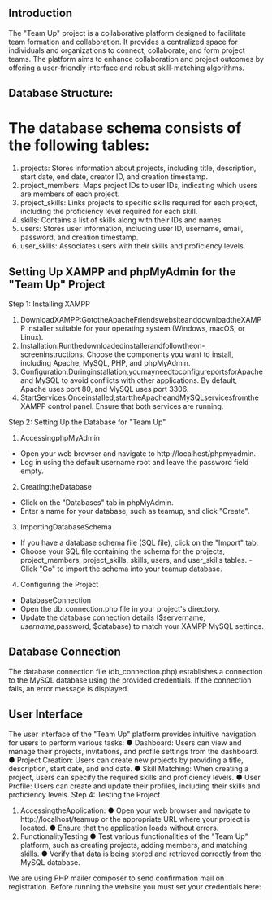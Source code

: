 ## Introduction

The "Team Up" project is a collaborative platform designed to facilitate team formation and collaboration. It provides a centralized space for individuals and organizations to connect, collaborate, and form project teams. The platform aims to enhance collaboration and project outcomes by offering a user-friendly interface and robust skill-matching algorithms.

## Database Structure:

# The database schema consists of the following tables:
 1. projects: Stores information about projects, including title, description, start date, end date, creator ID, and creation timestamp.
 2. project_members: Maps project IDs to user IDs, indicating which users are members of each project.
 3. project_skills: Links projects to specific skills required for each project, including the proficiency level required for each skill.
 4. skills: Contains a list of skills along with their IDs and names.
 5. users: Stores user information, including user ID, username, email, password, and creation timestamp.
 6. user_skills: Associates users with their skills and proficiency levels.

## Setting Up XAMPP and phpMyAdmin for the "Team Up" Project 
Step 1: Installing XAMPP
1. DownloadXAMPP:GototheApacheFriendswebsiteanddownloadtheXAMPP installer suitable for your operating system (Windows, macOS, or Linux).
2. Installation:Runthedownloadedinstallerandfollowtheon-screeninstructions. Choose the components you want to install, including Apache, MySQL, PHP, and phpMyAdmin.
3. Configuration:Duringinstallation,youmayneedtoconfigureportsforApache and MySQL to avoid conflicts with other applications. By default, Apache uses port 80, and MySQL uses port 3306.
4. StartServices:Onceinstalled,starttheApacheandMySQLservicesfromthe XAMPP control panel. Ensure that both services are running.

 Step 2: Setting Up the Database for "Team Up"
1. AccessingphpMyAdmin
 - Open your web browser and navigate to http://localhost/phpmyadmin.
 - Log in using the default username root and leave the password field
empty.
2.  CreatingtheDatabase
 - Click on the "Databases" tab in phpMyAdmin.
 - Enter a name for your database, such as teamup, and click "Create".
3. ImportingDatabaseSchema
 - If you have a database schema file (SQL file), click on the "Import" tab.
 - Choose your SQL file containing the schema for the projects, project_members, project_skills, skills, users, and user_skills tables.
 -Click "Go" to import the schema into your teamup database.
4. Configuring the Project
- DatabaseConnection
 - Open the db_connection.php file in your project's directory.
 - Update the database connection details ($servername, $username,$password, $database) to match your XAMPP MySQL settings.

## Database Connection
The database connection file (db_connection.php) establishes a connection to the MySQL database using the provided credentials. If the connection fails, an error message is displayed.
## User Interface
The user interface of the "Team Up" platform provides intuitive navigation for users to perform various tasks:
● Dashboard: Users can view and manage their projects, invitations, and profile settings from the dashboard.
● Project Creation: Users can create new projects by providing a title, description, start date, and end date.
● Skill Matching: When creating a project, users can specify the required skills and proficiency levels.
● User Profile: Users can create and update their profiles, including their skills and proficiency levels.
Step 4: Testing the Project
1. AccessingtheApplication:
● Open your web browser and navigate to http://localhost/teamup or the
appropriate URL where your project is located.
● Ensure that the application loads without errors.
2. FunctionalityTesting
● Test various functionalities of the "Team Up" platform, such as creating
projects, adding members, and matching skills.
● Verify that data is being stored and retrieved correctly from the MySQL
database.

 We are using PHP mailer composer to send confirmation mail on
registration. Before running the website you must set your credentials
here:
